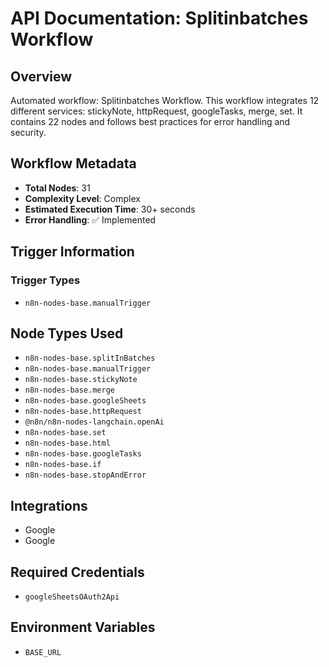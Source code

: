 # API Documentation: Splitinbatches Workflow

## Overview
Automated workflow: Splitinbatches Workflow. This workflow integrates 12 different services: stickyNote, httpRequest, googleTasks, merge, set. It contains 22 nodes and follows best practices for error handling and security.

## Workflow Metadata
- **Total Nodes**: 31
- **Complexity Level**: Complex
- **Estimated Execution Time**: 30+ seconds
- **Error Handling**: ✅ Implemented

## Trigger Information
### Trigger Types
- `n8n-nodes-base.manualTrigger`

## Node Types Used
- `n8n-nodes-base.splitInBatches`
- `n8n-nodes-base.manualTrigger`
- `n8n-nodes-base.stickyNote`
- `n8n-nodes-base.merge`
- `n8n-nodes-base.googleSheets`
- `n8n-nodes-base.httpRequest`
- `@n8n/n8n-nodes-langchain.openAi`
- `n8n-nodes-base.set`
- `n8n-nodes-base.html`
- `n8n-nodes-base.googleTasks`
- `n8n-nodes-base.if`
- `n8n-nodes-base.stopAndError`

## Integrations
- Google
- Google

## Required Credentials
- `googleSheetsOAuth2Api`

## Environment Variables
- `BASE_URL`
